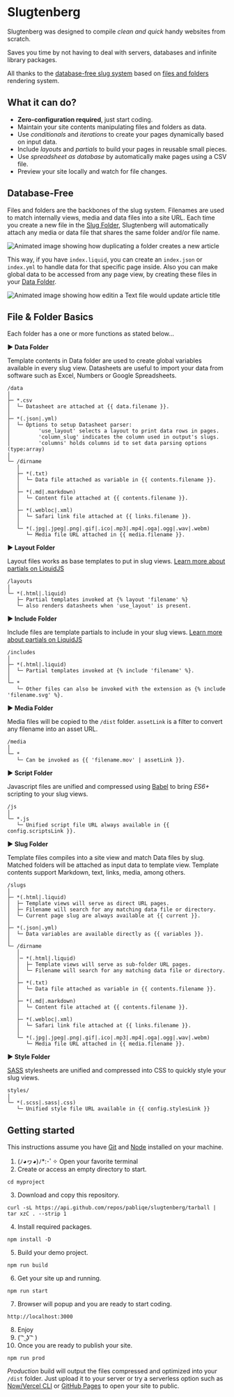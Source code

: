 # Slugtenberg
Slugtenberg was designed to compile *clean and quick* handy websites from scratch.

Saves you time by not having to deal with servers, databases and infinite library packages.

All thanks to the [database-free slug system](#database-free) based on [files and folders](#file--folder-basics) rendering system.

## What it can do?
* **Zero-configuration required**, just start coding.
* Maintain your site contents manipulating files and folders as data.
* Use *conditionals* and *iterations* to create your pages dynamically based on input data.
* Include *layouts* and *partials* to build your pages in reusable small pieces. 
* Use _spreadsheet as database_ by automatically make pages using a CSV file.
* Preview your site locally and watch for file changes.

## Database-Free

Files and folders are the backbones of the slug system. Filenames are used to match internally views, media and data files into a site URL. Each time you create a new file in the [Slug Folder](#file--folder-basics), Slugtenberg will automatically attach any media or data file that shares the same folder and/or file name.

![Animated image showing how duplicating a folder creates a new article](https://www.dropbox.com/s/3egsya7fpc6ym3v/folders.gif?raw=1)

This way, if you have `index.liquid`, you can create an `index.json` or `index.yml` to handle data for that specific page inside. Also you can make global data to be accessed from any page view, by creating these files in your [Data Folder](#file--folder-basics).

![Animated image showing how editin a Text file would update article title](https://www.dropbox.com/s/pfwdevz0ywpcxz9/contents.gif?raw=1)

## File & Folder Basics

Each folder has a one or more functions as stated below...

**▶︎ Data Folder**

Template contents in Data folder are used to create global variables available in every slug view.
Datasheets are useful to import your data from software such as Excel, Numbers or Google Spreadsheets.

```
/data
│
├─ *.csv
│  └─ Datasheet are attached at {{ data.filename }}.
│
├─ *(.json|.yml)
│  └─ Options to setup Datasheet parser:
│         'use_layout' selects a layout to print data rows in pages.
│         'column_slug' indicates the column used in output's slugs.
│         'columns' holds columns id to set data parsing options (type:array)
│
└─ /dirname
   │
   ├─ *(.txt)
   │  └─ Data file attached as variable in {{ contents.filename }}.
   │
   ├─ *(.md|.markdown) 
   │  └─ Content file attached at {{ contents.filename }}.
   │
   ├─ *(.webloc|.xml)
   │  └─ Safari link file attached at {{ links.filename }}.
   │
   └─ *(.jpg|.jpeg|.png|.gif|.ico|.mp3|.mp4|.oga|.ogg|.wav|.webm)
      └─ Media file URL attached in {{ media.filename }}.
```

**▶︎ Layout Folder**

Layout files works as base templates to put in slug views. [Learn more about partials on LiquidJS](https://liquidjs.com/tutorials/partials-and-layouts.html)

```
/layouts
│
└─ *(.html|.liquid)
   ├─ Partial templates invoked at {% layout 'filename' %}
   └─ also renders datasheets when 'use_layout' is present.
```

**▶︎ Include Folder**

Include files are template partials to include in your slug views. [Learn more about partials on LiquidJS](https://liquidjs.com/tutorials/partials-and-layouts.html)

```
/includes
│
├─ *(.html|.liquid)
│  └─ Partial templates invoked at {% include 'filename' %}.
│
└─ *
   └─ Other files can also be invoked with the extension as {% include 'filename.svg' %}.
```

**▶︎ Media Folder**

Media files will be copied to the `/dist` folder. `assetLink` is a filter to convert any filename into an asset URL.

```
/media
│
└─ *
   └─ Can be invoked as {{ 'filename.mov' | assetLink }}.
```

**▶︎ Script Folder**

Javascript files are unified and compressed using [Babel](https://babeljs.io/) to bring _ES6+_ scripting to your slug views.

```
/js
│
└─ *.js
   └─ Unified script file URL always available in {{ config.scriptsLink }}.
```

**▶︎ Slug Folder**

Template files compiles into a site view and match Data files by slug. Matched folders will be attached as input data to template view. Template contents support Markdown, text, links, media, among others.

```
/slugs
│
├─ *(.html|.liquid) 
│  ├─ Template views will serve as direct URL pages.
│  ├─ Filename will search for any matching data file or directory.
│  └─ Current page slug are always available at {{ current }}.
│
├─ *(.json|.yml)
│  └─ Data variables are available directly as {{ variables }}.
│
└─ /dirname
   │
   │─ *(.html|.liquid) 
   │  ├─ Template views will serve as sub-folder URL pages.
   │  └─ Filename will search for any matching data file or directory.
   │
   ├─ *(.txt)
   │  └─ Data file attached as variable in {{ contents.filename }}.
   │
   ├─ *(.md|.markdown) 
   │  └─ Content file attached at {{ contents.filename }}.
   │
   ├─ *(.webloc|.xml)
   │  └─ Safari link file attached at {{ links.filename }}.
   │
   └─ *(.jpg|.jpeg|.png|.gif|.ico|.mp3|.mp4|.oga|.ogg|.wav|.webm)
      └─ Media file URL attached in {{ media.filename }}.
```

**▶︎ Style Folder**

[SASS](https://sass-lang.com/guide) stylesheets are unified and compressed into CSS to quickly style your slug views.

```
styles/
│
└─ *(.scss|.sass|.css)
   └─ Unified style file URL available in {{ config.stylesLink }}
```

## Getting started
This instructions assume you have [Git](https://git-scm.com/book/en/v2/Getting-Started-Installing-Git) and [Node](https://nodejs.org/es/download/) installed on your machine.

1. (ﾉ◕ヮ◕)ﾉ*:･ﾟ✧ Open your favorite terminal
2. Create or access an empty directory to start.
```
cd myproject
```
3. Download and copy this repository.
```
curl -sL https://api.github.com/repos/pabliqe/slugtenberg/tarball | tar xzC . --strip 1
```
4. Install required packages.
```
npm install -D
```
5. Build your demo project.
```
npm run build
```
6. Get your site up and running.
```
npm run start
```
7. Browser will popup and you are ready to start coding.
```
http://localhost:3000
```
8. Enjoy
9. ( ͡ᵔ ͜ʖ ͡ᵔ )
10. Once you are ready to publish your site.
```
npm run prod
```

_Production_ build will output the files compressed and optimized into your `/dist` folder. Just upload it to your server or try a serverless option such as [Now/Vercel CLI](https://vercel.com/docs/cli#getting-started) or [GitHub Pages](https://pages.github.com/) to open your site to public.
